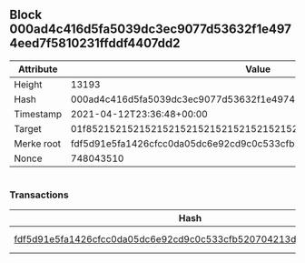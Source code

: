 ## Block 000ad4c416d5fa5039dc3ec9077d53632f1e4974eed7f5810231ffddf4407dd2

Attribute | Value
--- | ---
Height | 13193
Hash | 000ad4c416d5fa5039dc3ec9077d53632f1e4974eed7f5810231ffddf4407dd2
Timestamp | 2021-04-12T23:36:48+00:00
Target | 01f8521521521521521521521521521521521521521521521521521521521521
Merke root | fdf5d91e5fa1426cfcc0da05dc6e92cd9c0c533cfb520704213d266796bb1368
Nonce | 748043510

```

```

### Transactions

Hash | Amount
--- | ---
[fdf5d91e5fa1426cfcc0da05dc6e92cd9c0c533cfb520704213d266796bb1368](fdf5d91e5fa1426cfcc0da05dc6e92cd9c0c533cfb520704213d266796bb1368.md) | 10.00000000 SKEPTI 
